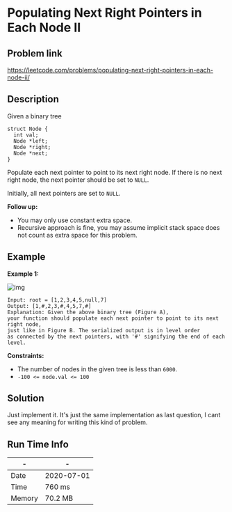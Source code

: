 # Populating Next Right Pointers in Each Node II

## Problem link
https://leetcode.com/problems/populating-next-right-pointers-in-each-node-ii/

## Description

Given a binary tree

```
struct Node {
  int val;
  Node *left;
  Node *right;
  Node *next;
}
```

Populate each next pointer to point to its next right node. If there is
 no next right node, the next pointer should be set to `NULL`.

Initially, all next pointers are set to `NULL`.

 

**Follow up:**

- You may only use constant extra space.
- Recursive approach is fine, you may assume implicit stack space does not count as extra space for this problem.

## Example

**Example 1:**

![img](https://assets.leetcode.com/uploads/2019/02/15/117_sample.png)

```
Input: root = [1,2,3,4,5,null,7]
Output: [1,#,2,3,#,4,5,7,#]
Explanation: Given the above binary tree (Figure A), 
your function should populate each next pointer to point to its next right node, 
just like in Figure B. The serialized output is in level order 
as connected by the next pointers, with '#' signifying the end of each level.
```

 

**Constraints:**

- The number of nodes in the given tree is less than `6000`.
- `-100 <= node.val <= 100`

## Solution
Just implement it. It's just the same implementation as last question, 
I cant see any meaning for writing this kind of problem.

## Run Time Info

\- | \-
------------ | -------------
Date | 2020-07-01
Time | 760 ms
Memory | 70.2 MB
